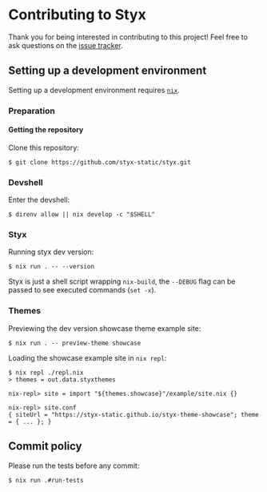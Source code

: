 # Contributing to Styx

Thank you for being interested in contributing to this project!
Feel free to ask questions on the [issue tracker](https://github.com/styx-static/styx/issues).

## Setting up a development environment

Setting up a development environment requires [`nix`](https://nixos.org/nix/).

### Preparation

#### Getting the repository

Clone this repository:

```
$ git clone https://github.com/styx-static/styx.git
```

### Devshell

Enter the devshell:

```
$ direnv allow || nix develop -c "$SHELL"
```

### Styx

Running styx dev version:

```
$ nix run . -- --version
```

Styx is just a shell script wrapping `nix-build`, the `--DEBUG` flag can be passed to see executed commands (`set -x`).

### Themes

Previewing the dev version showcase theme example site:

```
$ nix run . -- preview-theme showcase
```

Loading the showcase example site in `nix repl`:

```
$ nix repl ./repl.nix
> themes = out.data.styxthemes

nix-repl> site = import "${themes.showcase}"/example/site.nix {}

nix-repl> site.conf
{ siteUrl = "https://styx-static.github.io/styx-theme-showcase"; theme = { ... }; }
```

## Commit policy

Please run the tests before any commit:

```
$ nix run .#run-tests
```
